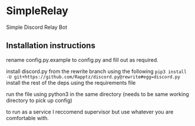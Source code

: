# SimpleRelay
Simple Discord Relay Bot

## Installation instructions
rename config.py.example to config.py and fill out as required.

install discord.py from the rewrite branch using the following
  `pip3 install -U git+https://github.com/Rapptz/discord.py@rewrite#egg=discord.py`
install the rest of the deps using the requirements file

run the file using python3 in the same directory (needs to be same working directory to pick up config)

to run as a service I reccomend supervisor but use whatever you are comfortable with.
